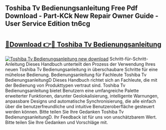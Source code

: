 ## Toshiba Tv Bedienungsanleitung Free Pdf Download - Part-KCk New Repair Owner Guide - User Service Edition tn6cg

# <h2><a href="http://df2a68.blite.top/?on=Toshiba+Tv+Bedienungsanleitung">🔗Download 👉🔴 Toshiba Tv Bedienungsanleitung</a></h2>

[![Toshiba Tv Bedienungsanleitung new download](https://i.imgur.com/lujVjoI.png)](http://df2a68.blite.top/?on=Toshiba+Tv+Bedienungsanleitung)
Schritt-für-Schritt-Anleitung Dieses Handbuch unterteilt den Prozess der Verwendung Ihres neuen Toshiba Tv Bedienungsanleitung in überschaubare Schritte für eine mühelose Bedienung. Bedienungsanleitung für Fachleute Toshiba Tv BedienungsanleitungD Dieses Handbuch richtet sich an Fachleute, die mit der Bedienung von Produkttypen vertraut sind. Toshiba Tv Bedienungsanleitung bietet Benutzern eine umfangreiche Palette erweiterter Funktionen, darunter Geolokalisierung, intelligente Warnungen, anpassbare Designs und automatische Synchronisierung, die alle einfach über die benutzerfreundliche und intuitive Benutzeroberfläche gesteuert werden können. Bitte teilen Sie Ihre Gedanken Toshiba Tv BedienungsanleitungD. Ihr Feedback ist für uns von unschätzbarem Wert. Bitte teilen Sie Ihre Gedanken und Vorschläge mit.
